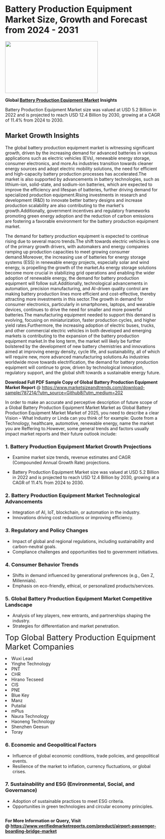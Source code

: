 <H1>Battery Production Equipment Market Size, Growth and Forecast from 2024 - 2031</H1><img class="aligncenter size-medium wp-image-584254" src="https://thirdeyenews.in/wp-content/uploads/2024/09/Global-Market-Research-300x168.jpeg" alt="" width="300" height="168" /><p><strong>Global&nbsp;<a href="https://www.marketsizeandtrends.com/download-sample/787214/?utm_source=Github8j?utm_medium=202">Battery Production Equipment Market</a> Insights</strong></p><p>Battery Production Equipment Market size was valued at USD 5.2 Billion in 2022 and is projected to reach USD 12.4 Billion by 2030, growing at a CAGR of 11.4% from 2024 to 2030.</p><p><h2>Market Growth Insights</h2> <p>The global battery production equipment market is witnessing significant growth, driven by the increasing demand for advanced batteries in various applications such as electric vehicles (EVs), renewable energy storage, consumer electronics, and more.As industries transition towards cleaner energy sources and adopt electric mobility solutions, the need for efficient and high-capacity battery production processes has accelerated.The market is also supported by advancements in battery technologies, such as lithium-ion, solid-state, and sodium-ion batteries, which are expected to improve the efficiency and lifespan of batteries, further driving demand for specialized production equipment.Rising investments in research and development (R&D) to innovate better battery designs and increase production scalability are also contributing to the market's growth.Additionally, government incentives and regulatory frameworks promoting green energy adoption and the reduction of carbon emissions are fostering a favorable environment for the battery production equipment market.</p> <p>The demand for battery production equipment is expected to continue rising due to several macro trends.The shift towards electric vehicles is one of the primary growth drivers, with automakers and energy companies ramping up production capacities to meet growing consumer demand.Moreover, the increasing use of batteries for energy storage systems (ESS) in renewable energy projects, especially solar and wind energy, is propelling the growth of the market.As energy storage solutions become more crucial in stabilizing grid operations and enabling the wider adoption of renewable energy, the demand for battery production equipment will follow suit.Additionally, technological advancements in automation, precision manufacturing, and AI-driven quality control are making battery production lines more efficient and cost-effective, thereby attracting more investments in this sector.The growth in demand for consumer electronics, particularly in smartphones, laptops, and wearable devices, continues to drive the need for smaller and more powerful batteries.The manufacturing equipment needed to support this demand is evolving, focusing on miniaturization, faster production cycles, and higher yield rates.Furthermore, the increasing adoption of electric buses, trucks, and other commercial electric vehicles in both developed and emerging markets is contributing to the expansion of the battery production equipment market.In the long term, the market will likely be further bolstered by the development of new battery chemistries and innovations aimed at improving energy density, cycle life, and sustainability, all of which will require new, more advanced manufacturing solutions.As industries worldwide move towards electrification, the demand for battery production equipment will continue to grow, driven by technological innovation, regulatory support, and the global shift towards a sustainable energy future.<p><span class=""><strong>Download Full PDF Sample Copy of Global Battery Production Equipment Market Report</strong> @ <a href="https://www.marketsizeandtrends.com/download-sample/787214/?utm_source=Github8j?utm_medium=202" target="_blank">https://www.marketsizeandtrends.com/download-sample/787214/?utm_source=Github8j?utm_medium=202</a></span></p><p>In order to make an accurate and perceptive description of future scope of a Global&nbsp;Battery Production Equipment Market Market as Global&nbsp;Battery Production Equipment Market Market of 2025, you need to describe a clear Vision &ndash; What Industry or Linda can you think of for example: Quote from a Technology, healthcare, automotive, renewable energy, name the market you are Reffering to.However, some general trends and factors usually impact market reports and their future outlook include:</p><h3>1.&nbsp;<strong>Battery Production Equipment Market Growth Projections</strong></h3><ul><li>Examine market size trends, revenue estimates and CAGR (Compounded Annual Growth Rate) projections.</li><li><p>Battery Production Equipment Market size was valued at USD 5.2 Billion in 2022 and is projected to reach USD 12.4 Billion by 2030, growing at a CAGR of 11.4% from 2024 to 2030.</p></li></ul><h3>2.&nbsp;<strong>Battery Production Equipment Market Technological Advancements</strong></h3><ul><li>Integration of AI, IoT, blockchain, or automation in the industry.</li><li>Innovations driving cost reductions or improving efficiency.</li></ul><h3>3.&nbsp;<strong>Regulatory and Policy Changes</strong></h3><ul><li>Impact of global and regional regulations, including sustainability and carbon-neutral goals.</li><li>Compliance challenges and opportunities tied to government initiatives.</li></ul><h3>4.&nbsp;<strong>Consumer Behavior Trends</strong></h3><ul><li>Shifts in demand influenced by generational preferences (e.g., Gen Z, Millennials).</li><li>Emphasis on eco-friendly, ethical, or personalized products/services.</li></ul><h3>5.&nbsp;<strong>Global Battery Production Equipment Market Competitive Landscape</strong></h3><ul><li>Analysis of key players, new entrants, and partnerships shaping the industry.</li><li>Strategies for differentiation and market penetration.</li></ul><p data-pm-slice="1 1 []"><span style="color: inherit; font-family: inherit; font-size: 25px;">Top Global Battery Production Equipment Market Companies</span></p><div class="" data-test-id=""><p><li>Wuxi Lead</li><li> Yinghe Technology</li><li> PNT</li><li> CHR</li><li> Hirano Tecseed</li><li> CIS</li><li> PNE</li><li> Blue Key</li><li> Manz</li><li> Putailai</li><li> mPlus</li><li> Naura Technology</li><li> Haoneng Technology</li><li> Shenzhen Geesun</li><li> Toray</li></p></div><h3>6.&nbsp;<strong>Economic and Geopolitical Factors</strong></h3><ul><li>Influence of global economic conditions, trade policies, and geopolitical events.</li><li>Resilience of the market to inflation, currency fluctuations, or global crises.</li></ul><h3>7.&nbsp;<strong>Sustainability and ESG (Environmental, Social, and Governance)</strong></h3><ul><li>Adoption of sustainable practices to meet ESG criteria.</li><li>Opportunities in green technologies and circular economy principles.</li></ul><h2><strong style="font-size: 14px;">For More Information or Query, Visit @&nbsp;</strong><a style="background-color: #ffffff; font-size: 14px;" href="https://www.marketsizeandtrends.com/report/battery-production-equipment-market/" target="_blank">https://www.verifiedmarketreports.com/product/airport-passenger-boarding-bridge-market</a></h2>
